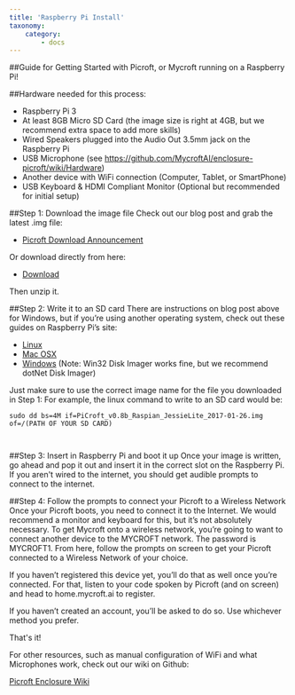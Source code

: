 ```yaml
---
title: 'Raspberry Pi Install'
taxonomy:
    category:
        - docs
---
```


##Guide for Getting Started with Picroft, or Mycroft running on a Raspberry Pi!

##Hardware needed for this process:
- Raspberry Pi 3
- At least 8GB Micro SD Card (the image size is right at 4GB, but we recommend extra space to add more skills)
- Wired Speakers plugged into the Audio Out 3.5mm jack on the Raspberry Pi
- USB Microphone (see https://github.com/MycroftAI/enclosure-picroft/wiki/Hardware)
- Another device with WiFi connection (Computer, Tablet, or SmartPhone)
- USB Keyboard & HDMI Compliant Monitor (Optional but recommended for initial setup)

##Step 1: Download the image file
Check out our blog post and grab the latest .img file:
- [Picroft Download Announcement](https://mycroft.ai/mycroft-now-available-raspberry-pi-image/)

Or download directly from here:
- [Download](https://rebrand.ly/Picroft-0_8)

Then unzip it.


##Step 2: Write it to an SD card
There are instructions on blog post above for Windows, but if you’re using another operating system, check out these guides on Raspberry Pi’s site:

- [Linux](https://www.raspberrypi.org/documentation/installation/installing-images/linux.md)
- [Mac OSX](https://www.raspberrypi.org/documentation/installation/installing-images/mac.md)
- [Windows](https://www.raspberrypi.org/documentation/installation/installing-images/windows.md) (Note: Win32 Disk Imager works fine, but we recommend dotNet Disk Imager)

Just make sure to use the correct image name for the file you downloaded in Step 1:
For example, the linux command to write to an SD card would be:
```
sudo dd bs=4M if=PiCroft_v0.8b_Raspian_JessieLite_2017-01-26.img of=/(PATH OF YOUR SD CARD)



```
##Step 3: Insert in Raspberry Pi and boot it up
Once your image is written, go ahead and pop it out and insert it in the correct slot on the Raspberry Pi. If you aren't wired to the internet, you should get audible prompts to connect to the internet.

##Step 4: Follow the prompts to connect your Picroft to a Wireless Network 
Once your Picroft boots, you need to connect it to the Internet. We would recommend a monitor and keyboard for this, but it’s not absolutely necessary. To get Mycroft onto a wireless network, you’re going to want to connect another device to the MYCROFT network. The password is MYCROFT1. From here, follow the prompts on screen to get your Picroft connected to a Wireless Network of your choice. 



If you haven’t registered this device yet, you’ll do that as well once you’re connected. For that, listen to your code spoken by Picroft (and on screen) and head to home.mycroft.ai to register.


If you haven’t created an account, you’ll be asked to do so. Use whichever method you prefer. 


That's it!

For other resources, such as manual configuration of WiFi and what Microphones work, check out our wiki on Github:

[Picroft Enclosure Wiki](https://github.com/MycroftAI/enclosure-picroft/wiki)


